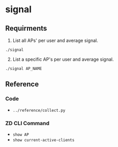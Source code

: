 # signal

## Requirments
1. List all APs' per user and average signal.
```
./signal
```

2. List a specific AP's per user and average signal.
```
./signal AP_NAME
```

## Reference
### Code
* `../reference/collect.py`

### ZD CLI Command
* `show AP`
* `show current-active-clients`
